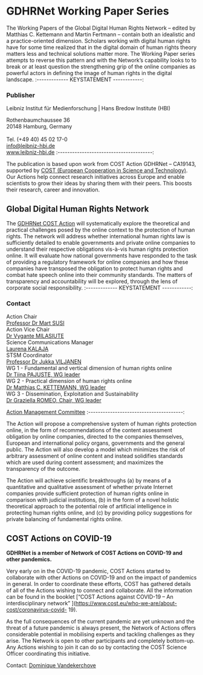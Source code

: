 # GDHRNet Working Paper Series

The Working Papers of the Global Digital Human Rights Network – edited by Matthias C. Kettemann and Martin Fertmann – contain both an idealistic and a practice-oriented dimension. Scholars working with digital human rights have for some time realized that in the digital domain of human rights theory matters less and technical solutions matter more. The Working Paper series attempts to reverse this pattern and with the Network’s capability looks to to break or at least question the strengthening grip of the online companies as powerful actors in defining the image of human rights in the digital landscape.
:------------- KEYSTATEMENT ------------: 
### Publisher

Leibniz Institut für Medienforschung | Hans Bredow Institute (HBI) 

<span class="light">Rothenbaumchaussee 36<br>
20148 Hamburg, Germany<br><br>
Tel. (+49 40) 45 02 17-0<br>
info@leibniz-hbi.de<br>
www.leibniz-hbi.de</span>
:---------------------------------------:

The publication is based upon work from COST Action GDHRNet – CA19143, supported by [COST (European Cooperation in Science and Technology)](www.cost.eu). Our Actions help connect research initiatives across Europe and enable scientists to grow their ideas by sharing them with their peers. This boosts their research, career and innovation.

## Global Digital Human Rights Network

The [GDHRNet COST Action](https://www.cost.eu/actions/CA19143/) will systematically explore the theoretical and practical challenges posed by the online context to the protection of human rights. The network will address whether international human rights law is sufficiently detailed to enable governments and private online companies to understand their respective obligations vis-à-vis human rights protection online. It will evaluate how national governments have responded to the task of providing a regulatory framework for online companies and how these companies have transposed the obligation to protect human rights and combat hate speech online into their community standards. The matters of transparency and accountability will be explored, through the lens of corporate social responsibility. 
:------------- KEYSTATEMENT ------------: 
### Contact

Action Chair<br>
<span class="light"><a href="mailto:mart.susi@tlu.ee">Professor Dr Mart SUSI</a></span><br>
Action Vice Chair<br>
<span class="light"><a href="mailto:vygante.milasiute@tf.vu.lt">Dr Vygante MILASIUTE</a></span><br>
Science Communications Manager<br>
<span class="light"><a href="mailto:laurenakalaja@hotmail.com">Laurena KALAJA</a></span><br>
STSM Coordinator<br>
<span class="light"><a href="mailto:jukka.viljanen@tuni.fi">Professor Dr Jukka VILJANEN</a></span> <br>
WG 1 - Fundamental and vertical dimension of human rights online <br>
<span class="light"><a href="mailto:tiina.pajuste@tlu.ee">Dr Tiina PAJUSTE, WG leader</a></span><br>
WG 2 - Practical dimension of human rights online <br>
<span class="light"><a href="mailto:m.kettemann@leibniz-hbi.de">Dr Matthias C. KETTEMANN, WG leader</a></span><br>
WG 3 - Dissemination, Exploitation and Sustainability <br>
<span class="light"><a href="mailto:graziella.romeo@unibocconi.it">Dr Graziella ROMEO, Chair, WG leader</a></span><br>

[Action Management Committee](https://www.cost.eu/actions/CA19143/#tabs|Name:Management-Structure) 
:---------------------------------------:

The Action will propose a comprehensive system of human rights protection online, in the form of recommendations of the content assessment obligation by online companies, directed to the companies themselves, European and international policy organs, governments and the general public. The Action will also develop a model which minimizes the risk of arbitrary assessment of online content and instead solidifies standards which are used during content assessment; and maximizes the transparency of the outcome. 

The Action will achieve scientific breakthroughs (a) by means of a quantitative and qualitative assessment of whether private Internet companies provide sufficient protection of human rights online in comparison with judicial institutions, (b) in the form of a novel holistic theoretical approach to the potential role of artificial intelligence in protecting human rights online, and (c) by providing policy suggestions for private balancing of fundamental rights online. 


## COST Actions on COVID-19

**GDHRNet is a member of Network of COST Actions on COVID-19 and other pandemics.**

Very early on in the COVID-19 pandemic, COST Actions started to collaborate with other Actions on COVID-19 and on the impact of pandemics in general. In order to coordinate these efforts, COST has gathered details of all of the Actions wishing to connect and collaborate. All the information can be found in the booklet [“COST Actions against COVID-19 – An interdisciplinary network” ](https://www.cost.eu/who-we-are/about-cost/coronavirus-covid- 19).

As the full consequences of the current pandemic are yet unknown and the threat of a future pandemic is always present, the Network of Actions offers considerable potential in mobilising experts and tackling challenges as they arise. The Network is open to other participants and completely bottom-up. Any Actions wishing to join it can do so by contacting the COST Science Officer coordinating this initiative. 

Contact: [Dominique Vandekerchove](mailto:Dominique.Vandekerchove@cost.eu)